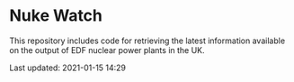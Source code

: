 # Nuke Watch

This repository includes code for retrieving the latest information available on the output of EDF nuclear power plants in the UK.

Last updated: 2021-01-15 14:29